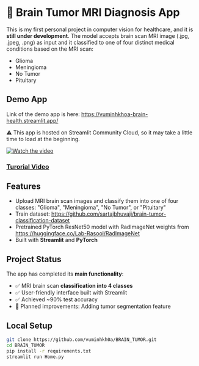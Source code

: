 # 🧠 Brain Tumor MRI Diagnosis App

This is my first personal project in computer vision for healthcare, and it is **still under development**.
The model accepts brain scan MRI image (.jpg, .jpeg, .png) as input and it classified to one of four distinct medical conditions based on the MRI scan: 
- Glioma  
- Meningioma
- No Tumor  
- Pituitary 

## Demo App

Link of the demo app is here: https://vuminhkhoa-brain-health.streamlit.app/

⚠️ This app is hosted on Streamlit Community Cloud, so it may take a little time to load at the beginning.

[![Watch the video](https://img.youtube.com/vi/NZRNdIJdrVk/maxresdefault.jpg)](https://youtu.be/NZRNdIJdrVk)

### [Turorial Video](https://youtu.be/NZRNdIJdrVk)
## Features

- Upload MRI brain scan images and classify them into one of four classes: "Glioma", "Meningioma", "No Tumor", or "Pituitary"
- Train dataset: https://github.com/sartajbhuvaji/brain-tumor-classification-dataset
- Pretrained PyTorch ResNet50 model with RadImageNet weights from https://huggingface.co/Lab-Rasool/RadImageNet
- Built with **Streamlit** and **PyTorch**

## Project Status

The app has completed its **main functionality**:  
- ✅ MRI brain scan **classification into 4 classes**
- ✅ User-friendly interface built with Streamlit  
- ✅ Achieved ~90% test accuracy  
- 🚧 Planned improvements: Adding tumor segmentation feature  

## Local Setup

```bash
git clone https://github.com/vuminhkh0a/BRAIN_TUMOR.git
cd BRAIN_TUMOR
pip install -r requirements.txt
streamlit run Home.py
```

